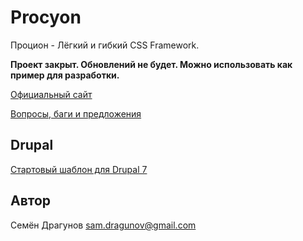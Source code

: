 # Procyon

Процион - Лёгкий и гибкий CSS Framework.

**Проект закрыт. Обновлений не будет. Можно использовать как пример для разработки.**

[Официальный сайт](https://semyondragunov.github.io/Procyon)

[Вопросы, баги и предложения](https://github.com/semyondragunov/Procyon/issues)

## Drupal

[Стартовый шаблон для Drupal 7](https://github.com/semyondragunov/ProcyonTheme)

## Автор

Семён Драгунов [sam.dragunov@gmail.com](sam.dragunov@gmail.com)
